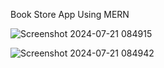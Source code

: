 Book Store App Using MERN

![Screenshot 2024-07-21 084915](https://github.com/user-attachments/assets/2ec11942-4a75-4415-a93a-7e8ccf796498)


![Screenshot 2024-07-21 084942](https://github.com/user-attachments/assets/bfa3eab5-3f52-4ca8-b0b5-9eb84e755413)
